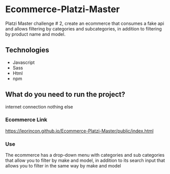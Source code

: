 # Ecommerce-Platzi-Master

Platzi Master challenge # 2, create an ecommerce that consumes a fake api and allows filtering by categories and subcategories, in addition to filtering by product name and model.

## Technologies

- Javascript
- Sass
- Html
- npm

## What do you need to run the project?

internet connection nothing else

### Ecommerce Link

https://leorincon.github.io/Ecommerce-Platzi-Master/public/index.html

### Use

The ecommerce has a drop-down menu with categories and sub categories that allow you to filter by make and model, in addition to its search input that allows you to filter in the same way by make and model
